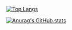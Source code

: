 [![Top Langs](https://github-readme-stats.vercel.app/api/top-langs/?username=moriyama14t)](https://github.com/anuraghazra/github-readme-stats)

[![Anurag's GitHub stats](https://github-readme-stats.vercel.app/api?username=moriyama14t&show_icons=true)](https://github.com/anuraghazra/github-readme-stats)

